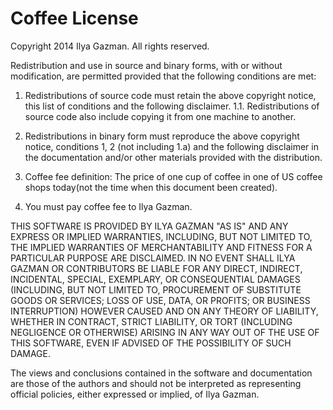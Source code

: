 Coffee License
======================

Copyright 2014 Ilya Gazman. All rights reserved.

Redistribution and use in source and binary forms, with or without modification, 
are permitted provided that the following conditions are met:

  1. Redistributions of source code must retain the above copyright notice, this list of 
     conditions and the following disclaimer.
    1.1. Redistributions of source code also include copying it from one machine to another.

  2. Redistributions in binary form must reproduce the above copyright notice, 
     conditions 1, 2 (not including 1.a) and the following disclaimer in the documentation 
     and/or other materials provided with the distribution.

  3. Coffee fee definition: The price of one cup of coffee in one of US coffee shops 
     today(not the time when this document been created).

  4. You must pay coffee fee to Ilya Gazman.

THIS SOFTWARE IS PROVIDED BY ILYA GAZMAN "AS IS" AND ANY EXPRESS OR IMPLIED 
WARRANTIES, INCLUDING, BUT NOT LIMITED TO, THE IMPLIED WARRANTIES OF MERCHANTABILITY AND 
FITNESS FOR A PARTICULAR PURPOSE ARE DISCLAIMED. IN NO EVENT SHALL ILYA GAZMAN OR 
CONTRIBUTORS BE LIABLE FOR ANY DIRECT, INDIRECT, INCIDENTAL, SPECIAL, EXEMPLARY, OR 
CONSEQUENTIAL DAMAGES (INCLUDING, BUT NOT LIMITED TO, PROCUREMENT OF SUBSTITUTE GOODS OR
SERVICES; LOSS OF USE, DATA, OR PROFITS; OR BUSINESS INTERRUPTION) HOWEVER CAUSED AND ON 
ANY THEORY OF LIABILITY, WHETHER IN CONTRACT, STRICT LIABILITY, OR TORT (INCLUDING 
NEGLIGENCE OR OTHERWISE) ARISING IN ANY WAY OUT OF THE USE OF THIS SOFTWARE, EVEN IF 
ADVISED OF THE POSSIBILITY OF SUCH DAMAGE.

The views and conclusions contained in the software and documentation are those of the
authors and should not be interpreted as representing official policies, either expressed 
or implied, of Ilya Gazman.

